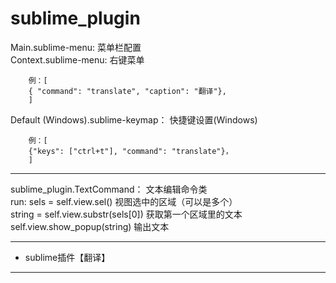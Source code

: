 # sublime_plugin

Main.sublime-menu:      菜单栏配置<br>
Context.sublime-menu:   右键菜单<br>
```
    例：[
    { "command": "translate", "caption": "翻译"},
    ]
```
Default (Windows).sublime-keymap：   快捷键设置(Windows)<br>
```
    例：[
    {"keys": ["ctrl+t"], "command": "translate"}，
    ]
```
***
sublime_plugin.TextCommand： 文本编辑命令类<br>
    run:
        sels = self.view.sel()              视图选中的区域（可以是多个）<br>
        string = self.view.substr(sels[0])  获取第一个区域里的文本<br>
        self.view.show_popup(string)        输出文本<br>
***
+ sublime插件【翻译】
***
